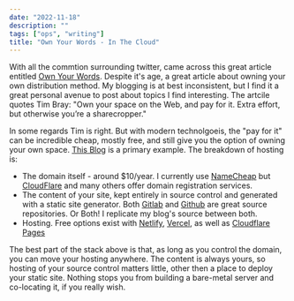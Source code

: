 ```yaml
---
date: "2022-11-18"
description: ""
tags: ["ops", "writing"]
title: "Own Your Words - In The Cloud"
---
```

With all the commtion surrounding twitter, came across this great article entitled [Own Your Words](https://www.hanselman.com/blog/your-words-are-wasted).  Despite it's age, a great article about owning your own distribution method.  My blogging is at best inconsistent, but I find it a great personal avenue to post about topics I find interesting.  The artcile quotes Tim Bray: "Own your space on the Web, and pay for it. Extra effort, but otherwise you’re a sharecropper."  

In some regards Tim is right.  But with modern technolgoeis, the "pay for it" can be incredible cheap, mostly free, and still give you the option of owning your own space.  [This Blog](https://www.r15cookie.com/) is a primary example.  The breakdown of hosting is:

- The domain itself - around $10/year.  I currently use [NameCheap](https://www.namecheap.com/) but [CloudFlare](https://www.cloudflare.com/products/registrar/) and many others offer domain registration services.
- The content of your site, kept entirely in source control and generated with a static site generator.  Both [Gitlab](https://gitlab.com/) and [Github](https://github.com/) are great source repositories.  Or Both!  I replicate my blog's source between both.
- Hosting.  Free options exist with [Netlify](https://www.netlify.com/pricing/), [Vercel](https://vercel.com/pricing), as well as [Cloudflare Pages](https://pages.cloudflare.com/)

The best part of the stack above is that, as long as you control the domain, you can move your hosting anywhere.  The content is always yours, so hosting of your source control matters little, other then a place to deploy your static site.  Nothing stops you from building a bare-metal server and co-locating it, if you really wish.


